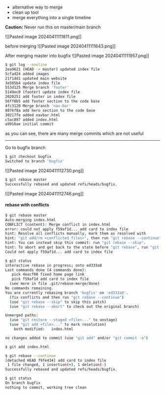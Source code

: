 - alternative way to merge
- clean up tool
- merge everything into a single timeline

**Caution:** Never run this on master/main branch

![[Pasted image 20240411111811.png]]

before merging 
![[Pasted image 20240411111643.png]]

After merging master into bugfix
![[Pasted image 20240411111957.png]]


```sh
$ git log --oneline
2ea9621 (HEAD -> master) updated index file
5cfad24 added images
21f1dd1 updated main website
3e505b4 update index file
553d125 Merge branch 'footer'
5149ec0 (footer) update index file
2020251 add footer in index file
56ff0b5 add footer section to the code base
4fc3120 Merge branch 'nav-bar'
8076f8a add hero section to the code base
30217fe added navbar.html
c5ac897 added index.html
a9916ae initial commit
```
as you can see, there are many merge commits which are not useful

<hr>

Go to bugfix branch
```sh
$ git checkout bugfix
Switched to branch 'bugfix'
```
![[Pasted image 20240411112730.png]]

```sh
$ git rebase master
Successfully rebased and updated refs/heads/bugfix.
```
![[Pasted image 20240411112746.png]]


#### rebase with conflicts
```sh
$ git rebase master
Auto-merging index.html
CONFLICT (content): Merge conflict in index.html
error: could not apply f59af1d... add card to index file
hint: Resolve all conflicts manually, mark them as resolved with
hint: "git add/rm <conflicted_files>", then run "git rebase --continue".
hint: You can instead skip this commit: run "git rebase --skip".
hint: To abort and get back to the state before "git rebase", run "git rebase --abort".
Could not apply f59af1d... add card to index file
```

```sh
$ git status
interactive rebase in progress; onto ed333a8
Last commands done (4 commands done):
   pick 4eacf00 fixed home page link
   pick f59af1d add card to index file
  (see more in file .git/rebase-merge/done)
No commands remaining.
You are currently rebasing branch 'bugfix' on 'ed333a8'.
  (fix conflicts and then run "git rebase --continue")
  (use "git rebase --skip" to skip this patch)
  (use "git rebase --abort" to check out the original branch)

Unmerged paths:
  (use "git restore --staged <file>..." to unstage)
  (use "git add <file>..." to mark resolution)
	both modified:   index.html

no changes added to commit (use "git add" and/or "git commit -a")

$ git add index.html

$ git rebase --continue
[detached HEAD f9fe434] add card to index file
 1 file changed, 1 insertion(+), 1 deletion(-)
Successfully rebased and updated refs/heads/bugfix.

$ git status
On branch bugfix
nothing to commit, working tree clean
```

